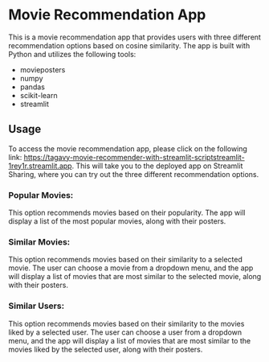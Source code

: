 # Movie Recommendation App
This is a movie recommendation app that provides users with three different recommendation options based on cosine similarity. The app is built with Python and utilizes the following tools:

* movieposters
* numpy
* pandas
* scikit-learn
* streamlit

## Usage
To access the movie recommendation app, please click on the following link: https://tagavy-movie-recommender-with-streamlit-scriptstreamlit-1rey1r.streamlit.app. This will take you to the deployed app on Streamlit Sharing, where you can try out the three different recommendation options.

### Popular Movies: 
This option recommends movies based on their popularity. The app will display a list of the most popular movies, along with their posters. 

### Similar Movies: 
This option recommends movies based on their similarity to a selected movie. The user can choose a movie from a dropdown menu, and the app will display a list of movies that are most similar to the selected movie, along with their posters.

### Similar Users: 
This option recommends movies based on their similarity to the movies liked by a selected user. The user can choose a user from a dropdown menu, and the app will display a list of movies that are most similar to the movies liked by the selected user, along with their posters.
